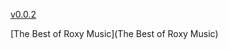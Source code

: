
[v0.0.2](https://github.com/littleflute/Roxy-Music/edit/master/README.md)

[The Best of Roxy Music](The Best of Roxy Music)
